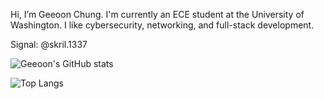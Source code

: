 Hi, I’m Geeoon Chung.  I'm currently an ECE student at the University of Washington.  I like cybersecurity, networking, and full-stack development.

Signal: @skril.1337

![Geeoon's GitHub stats](https://github-readme-stats.vercel.app/api?username=geeoon&theme=merko)

![Top Langs](https://github-readme-stats.vercel.app/api/top-langs/?username=geeoon&theme=merko)

<!---
Geeoon/Geeoon is a ✨ special ✨ repository because its `README.md` (this file) appears on your GitHub profile.
You can click the Preview link to take a look at your changes.
--->
